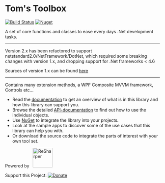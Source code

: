 # Tom's Toolbox 
[![Build Status](https://dev.azure.com/tom-englert/Open%20Source/_apis/build/status/TomsToolbox?branchName=master)](https://dev.azure.com/tom-englert/Open%20Source/_build/latest?definitionId=30&branchName=master) 
[![Nuget](https://img.shields.io/nuget/v/tomstoolbox.wpf)](https://www.nuget.org/packages/TomsToolbox.Wpf)

A set of core functions and classes to ease every days .Net development tasks.

----

Version 2.x has been refactored to support netstandard2.0/NetFramework/DotNet, which required some breaking changes with version 1.x, and dropping support for .Net frameworks < 4.6

Sources of version 1.x can be found [here](https://github.com/tom-englert/TomsToolbox1)

----

Contains many extension methods, a WPF Composite MVVM framework, Controls etc...

- Read the [documentation](Documentation/Readme.md) to get an overview of what is in this library and how this library can support you.
- Browse the detailed [API-documentation](http://tom-englert.github.io/TomsToolbox) to find out how to use the individual objects.
- Use [NuGet](https://www.nuget.org/packages?q=tomstoolbox) to integrate the library into your projects.
- Look at the sample apps to discover some of the use cases that this library can help you with.
- Or download the source code to integrate the parts of interest with your own tool set.

Powered by&nbsp;&nbsp;&nbsp;<a href="http://www.jetbrains.com/resharper/"><img src="http://www.tom-englert.de/Images/icon_ReSharper.png" alt="ReSharper" width="64" height="64" /></a></p>
<p>Support this Project: <a href="https://www.paypal.com/cgi-bin/webscr?cmd=_s-xclick&hosted_button_id=TQQR8AKGNHELQ&source=url"> <img style="border: none; margin-bottom: -6px;" title="Donate" src="https://www.paypalobjects.com/en_US/i/btn/btn_donate_SM.gif" alt="Donate" /></a></p>
